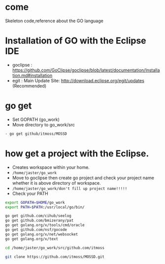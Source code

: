 # come
Skeleton code,reference about the GO language

# Installation of GO with the Eclipse IDE 
- goclipse : https://github.com/GoClipse/goclipse/blob/latest/documentation/Installation.md#installation
- egit : Main Update Site: http://download.eclipse.org/egit/updates (Recommended)

# go get 
- Set GOPATH (go_work) 
- Move directory to go_work/src

```sh 
- go get github/itmoss/MOSSD 
```
# how get a project with the Eclipse. 
- Creates workspace within your home. 
- `/home/jaster/go_work` 
- Move to goclipse then create go project and check your project name whether it is above directory of workspace. 
- `/home/jaster/go_work/don't fill up project name!!!!!` 
- Check your PATH 
```sh
export GOPATH=$HOME/go_work
export PATH=$PATH:/usr/local/go/bin/
```

```sh 
go get github.com/cihub/seelog
go get github.com/bmizerany/pat
go get golang.org/x/tools/cmd/oracle
go get github.com/nsf/gocode
go get golang.org/x/net/websocket
go get golang.org/x/text

cd /home/jaster/go_work/src/github.com/itmoss

git clone https://github.com/itmoss/MOSSD.git

```






